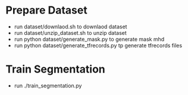 # Prepare Dataset
- run dataset/downlaod.sh to downlaod dataset
- run dataset/unzip_dataset.sh to unzip dataset 
- run python dataset/generate_mask.py to generate mask mhd
- run python dataset/generate_tfrecords.py tp generate tfrecords files
# Train Segmentation 
- run ./train_segmentation.py